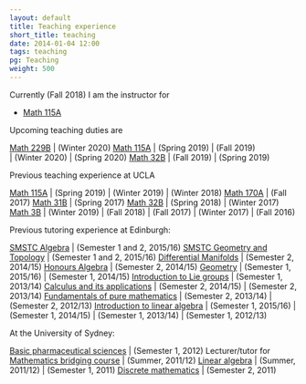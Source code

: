 ```yaml
---
layout: default
title: Teaching experience
short_title: teaching
date: 2014-01-04 12:00
tags: teaching
pg: Teaching
weight: 500
---
```


Currently (Fall 2018) I am the instructor for

* [Math 115A][]


Upcoming teaching duties are

[Math 229B][]                        | (Winter 2020)
[Math 115A][]                        | (Spring 2019)
                                     | (Fall 2019)   
                                     | (Winter 2020) 
                                     | (Spring 2020) 
[Math 32B][]                         | (Fall 2019)
                                     | (Spring 2019)


Previous teaching experience at UCLA

[Math 115A][]                        | (Spring 2019)
                                     | (Winter 2019)
                                     | (Winter 2018)
[Math 170A][]                        | (Fall 2017)
[Math 31B][]                         | (Spring 2017)
[Math 32B][]                         | (Spring 2018)
                                     | (Winter 2017)
[Math 3B][]                          | (Winter 2019)
                                     | (Fall 2018)
                                     | (Fall 2017) 
                                     | (Winter 2017) 
                                     | (Fall 2016) 

Previous tutoring experience at Edinburgh:

[SMSTC Algebra][]                    | (Semester 1 and 2, 2015/16)
[SMSTC Geometry and Topology][]      | (Semester 1 and 2, 2015/16)
[Differential Manifolds][]           | (Semester 2, 2014/15)
[Honours Algebra][]                  | (Semester 2, 2014/15)
[Geometry][]                         | (Semester 1, 2015/16)
                                     | (Semester 1, 2014/15)
[Introduction to Lie groups][] 		 | (Semester 1, 2013/14)
[Calculus and its applications][]	 | (Semester 2, 2014/15)
                                     | (Semester 2, 2013/14)
[Fundamentals of pure mathematics][] | (Semester 2, 2013/14)
									 | (Semester 2, 2012/13)
[Introduction to linear algebra][]   | (Semester 1, 2015/16)
                                     | (Semester 1, 2014/15)
									 | (Semester 1, 2013/14)
                                     | (Semester 1, 2012/13)

At the University of Sydney:

[Basic pharmaceutical sciences][] 					| (Semester 1, 2012)
Lecturer/tutor for [Mathematics bridging course][] 	| (Summer, 2011/12)
[Linear algebra][] 									| (Summer, 2011/12) 
													| (Semester 1, 2011)
[Discrete mathematics][] 							| (Semester 2, 2011)

[Discrete mathematics]: http://www.maths.usyd.edu.au/u/UG/JM/MATH1005/
[Linear algebra]: http://www.maths.usyd.edu.au/u/UG/JM/MATH1002/
[Mathematics bridging course]: http://www.maths.usyd.edu.au/u/BC/
[Basic pharmaceutical sciences]: http://sydney.edu.au/courses/uos/PHAR1812/basic-pharmaceutical-sciences
[Introduction to linear algebra]: http://www.drps.ed.ac.uk/15-16/dpt/cxmath08057.htm
[Fundamentals of pure mathematics]: http://www.drps.ed.ac.uk/13-14/dpt/cxmath08064.htm
[Introduction to Lie groups]: http://www.drps.ed.ac.uk/13-14/dpt/cxmath11053.htm
[Calculus and its applications]: http://www.drps.ed.ac.uk/14-15/dpt/cxmath08058.htm
[Geometry]: http://www.drps.ed.ac.uk/15-16/dpt/cxmath10074.htm
[Honours Algebra]: http://www.drps.ed.ac.uk/14-15/dpt/cxmath10069.htm
[Differential Manifolds]: http://www.drps.ed.ac.uk/14-15/dpt/cxmath10088.htm
[SMSTC Algebra]: http://www.smstc.ac.uk/modules/algebra
[SMSTC Geometry and Topology]: http://www.smstc.ac.uk/modules/geometry_topology
[MATH 3B]: https://www.math.ucla.edu/ugrad/courses/math/3B
[Math 32B]: https://www.math.ucla.edu/ugrad/courses/math/32B
[Math 31B]: https://www.math.ucla.edu/ugrad/courses/math/31B
[Math 170A]: http://www.math.ucla.edu/ugrad/courses/math/170A
[Math 115A]: http://www.math.ucla.edu/ugrad/courses/math/115A
[Math 229B]: http://www.math.ucla.edu/grad/courses/math/229ABC
 
